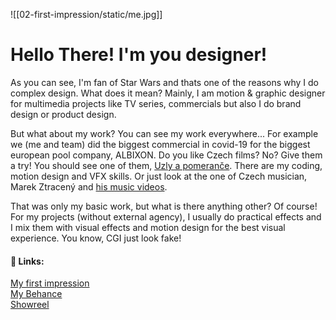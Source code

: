 ![[02-first-impression/static/me.jpg]]
# Hello There! I'm you designer! 

As you can see, I'm fan of Star Wars and thats one of the reasons why I do complex design. What does it mean? Mainly, I am motion & graphic designer for multimedia projects like TV series, commercials but also I do brand design or product design.

But what about my work? You can see my work everywhere... For example we (me and team) did the biggest commercial in covid-19 for the biggest european pool company, ALBIXON. Do you like Czech films? No? Give them a try! You should see one of them, [Uzly a pomeranče](https://www.imdb.com/title/tt9258012/). There are my coding, motion design and VFX skills. Or just look at the one of Czech musician, Marek Ztracený and [his music videos](https://www.youtube.com/watch?v=pVS7qJakzSI).

That was only my basic work, but what is there anything other? Of course! For my projects (without external agency), I usually do practical effects and I mix them with visual effects and motion design for the best visual experience. You know, CGI just look fake! 

#### 🔗 Links:
[My first impression](/02-first-impression/02-first-impression.md)\
[My Behance](http://be.net/JiriKrblich)\
[Showreel](https://f.io/5K060J4q)